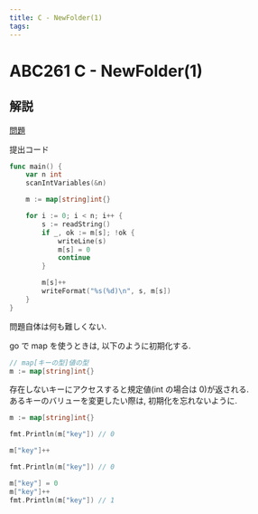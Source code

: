 ```yaml
---
title: C - NewFolder(1)
tags:
---
```


# ABC261 C - NewFolder(1)

## 解説

[問題](https://atcoder.jp/contests/abc261/tasks/abc261_c)

提出コード

```go
func main() {
	var n int
	scanIntVariables(&n)

	m := map[string]int{}

	for i := 0; i < n; i++ {
		s := readString()
		if _, ok := m[s]; !ok {
			writeLine(s)
			m[s] = 0
			continue
		}

		m[s]++
		writeFormat("%s(%d)\n", s, m[s])
	}
}
```

問題自体は何も難しくない.

go で map を使うときは, 以下のように初期化する.

```go
// map[キーの型]値の型
m := map[string]int{}
```

存在しないキーにアクセスすると規定値(int の場合は 0)が返される.  
あるキーのバリューを変更したい際は, 初期化を忘れないように.

```go
m := map[string]int{}

fmt.Println(m["key"]) // 0

m["key"]++

fmt.Println(m["key"]) // 0

m["key"] = 0
m["key"]++
fmt.Println(m["key"]) // 1
```
